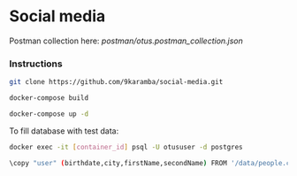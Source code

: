 # Social media

Postman collection here: *postman/otus.postman_collection.json*

### Instructions
```sh
git clone https://github.com/9karamba/social-media.git

docker-compose build

docker-compose up -d
```

To fill database with test data:
```sh
docker exec -it [container_id] psql -U otususer -d postgres

\copy "user" (birthdate,city,firstName,secondName) FROM '/data/people.csv' DELIMITER ',' CSV HEADER;
```